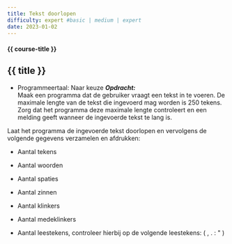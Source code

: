 ```yaml
---
title: Tekst doorlopen
difficulty: expert #basic | medium | expert
date: 2023-01-02
---
```


#### {{ course-title }}

## {{ title }}

* Programmeertaal: Naar keuze
***Opdracht:***  
Maak een programma dat de gebruiker vraagt een tekst in te voeren. De
maximale lengte van de tekst die ingevoerd mag worden is 250 tekens.
Zorg dat het programma deze maximale lengte controleert en een melding
geeft wanneer de ingevoerde tekst te lang is.

Laat het programma de ingevoerde tekst doorlopen en vervolgens de
volgende gegevens verzamelen en afdrukken:

- Aantal tekens

- Aantal woorden

- Aantal spaties

- Aantal zinnen

- Aantal klinkers

- Aantal medeklinkers

- Aantal leestekens, controleer hierbij op de volgende leestekens: ( , .
  : " )
